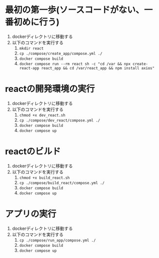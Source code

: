 # 最初の第一歩(ソースコードがない、一番初めに行う)
1. dockerディレクトリに移動する
1. 以下のコマンドを実行する
    1. `mkdir react`
    1. `cp ./compose/create_app/compose.yml ./`
    1. `docker compose build`
    1. `docker compose run --rm react sh -c "cd /var && npx create-react-app react_app && cd /var/react_app && npm install axios"`

# reactの開発環境の実行
1. dockerディレクトリに移動する
1. 以下のコマンドを実行する
    1. `chmod +x dev_react.sh`
    1. `cp ./compose/dev_react/compose.yml ./`
    1. `docker compose build`
    1. `docker compose up`

# reactのビルド
1. dockerディレクトリに移動する
1. 以下のコマンドを実行する
    1. `chmod +x build_react.sh`
    1. `cp ./compose/build_react/compose.yml ./`
    1. `docker compose build`
    1. `docker compose up`

# アプリの実行
1. dockerディレクトリに移動する
1. 以下のコマンドを実行する
    1. `cp ./compose/run_app/compose.yml ./`
    1. `docker compose build`
    1. `docker compose up`